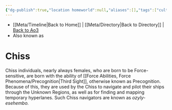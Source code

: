```yaml
---
{"dg-publish":true,"location homeworld":null,"aliases":[],"tags":["culture"],"permalink":"/factions-cults-cultures-governments/chiss/","dgPassFrontmatter":true}
---
```


- [[Meta/Timeline\|Back to Home]] | [[Meta/Directory\|Back to Directory]] | [Back to Ao3](https://archiveofourown.org/works/19334440/chapters/45992584)
- Also known as

# Chiss
Chiss individuals, nearly always females, who are born to be Force-sensitive, are born with the ability of [[Force Abilities, Force Phenomena/Precognition\|Third Sight]], otherwise known as Precognition. Because of this, they are used by the Chiss to navigate and pilot their ships through the Unknown Regions, as well as for finding and mapping temporary hyperlanes. Such Chiss navigators are known as *ozyly-esehembo.* 
